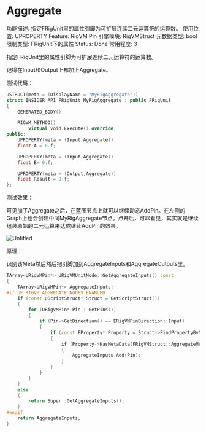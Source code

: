 # Aggregate

功能描述: 指定FRigUnit里的属性引脚为可扩展连续二元运算符的运算数。
使用位置: UPROPERTY
Feature: RigVM Pin
引擎模块: RigVMStruct
元数据类型: bool
限制类型: FRigUnit下的属性
Status: Done
常用程度: 3

指定FRigUnit里的属性引脚为可扩展连续二元运算符的运算数。

记得在Input和Output上都加上Aggregate。

测试代码：

```cpp
USTRUCT(meta = (DisplayName = "MyRigAggregate"))
struct INSIDER_API FRigUnit_MyRigAggregate : public FRigUnit
{
	GENERATED_BODY()

	RIGVM_METHOD()
		virtual void Execute() override;
public:
	UPROPERTY(meta = (Input,Aggregate))
	float A = 0.f;

	UPROPERTY(meta = (Input,Aggregate))
	float B= 0.f;

	UPROPERTY(meta = (Output,Aggregate))
	float Result = 0.f;
};
```

测试效果：

可见加了Aggregate之后，在蓝图节点上就可以继续动态AddPin。在左侧的Graph上也会创建中间MyRigAggregate节点。点开后，可以看见，其实就是继续组装原始的二元运算来达成继续AddPin的效果。

![Untitled](Aggregate/Untitled.png)

原理：

识别该Meta然后然后把引脚加到AggregateInputs和AggregateOutputs里。

```cpp
TArray<URigVMPin*> URigVMUnitNode::GetAggregateInputs() const
{
	TArray<URigVMPin*> AggregateInputs;
#if UE_RIGVM_AGGREGATE_NODES_ENABLED
	if (const UScriptStruct* Struct = GetScriptStruct())
	{
		for (URigVMPin* Pin : GetPins())
		{
			if (Pin->GetDirection() == ERigVMPinDirection::Input)
			{
				if (const FProperty* Property = Struct->FindPropertyByName(Pin->GetFName()))
				{
					if (Property->HasMetaData(FRigVMStruct::AggregateMetaName))
					{
						AggregateInputs.Add(Pin);
					}
				}			
			}
		}
	}
	else
	{
		return Super::GetAggregateInputs();
	}
#endif
	return AggregateInputs;
}
```